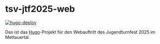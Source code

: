 tsv-jtf2025-web
===============

[![hugo-deploy](https://github.com/langchr86/tsv-jtf2025-web/actions/workflows/hugo-deploy.yml/badge.svg)](https://github.com/langchr86/tsv-jtf2025-web/actions/workflows/hugo-deploy.yml)

Das ist das [Hugo](https://gohugo.io)-Projekt für den Webauftritt des Jugendturnfest 2025 im Mettauertal.
